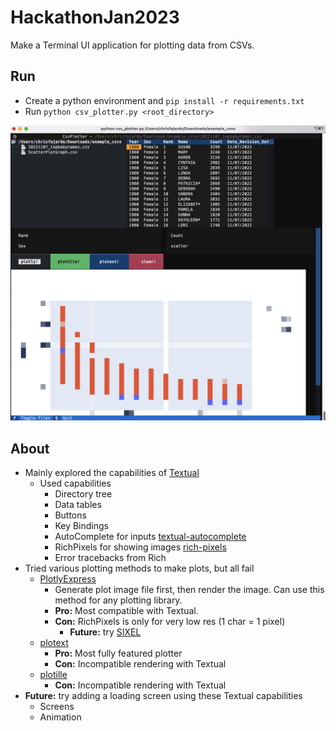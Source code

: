 # HackathonJan2023

Make a Terminal UI application for plotting data from CSVs.

## Run
- Create a python environment and `pip install -r requirements.txt`
- Run `python csv_plotter.py <root_directory>`

![screenshot](screenshot.png)

## About

- Mainly explored the capabilities of [Textual](https://textual.textualize.io)
  - Used capabilities
    - Directory tree
    - Data tables
    - Buttons
    - Key Bindings
    - AutoComplete for inputs [textual-autocomplete](https://github.com/darrenburns/textual-autocomplete)
    - RichPixels for showing images [rich-pixels](https://github.com/darrenburns/rich-pixels)
    - Error tracebacks from Rich
- Tried various plotting methods to make plots, but all fail
  - [PlotlyExpress](https://plotly.com/graphing-libraries/)
    - Generate plot image file first, then render the image. Can use this method for any plotting library.
    - **Pro:** Most compatible with Textual.
    - **Con:** RichPixels is only for very low res (1 char = 1 pixel)
      - **Future:** try [SIXEL](https://github.com/saitoha/libsixel)
  - [plotext](https://github.com/piccolomo/plotext)
    - **Pro:** Most fully featured plotter
    - **Con:** Incompatible rendering with Textual
  - [plotille](https://github.com/tammoippen/plotille)
    - **Con:** Incompatible rendering with Textual
- **Future:** try adding a loading screen using these Textual capabilities
    - Screens
    - Animation
